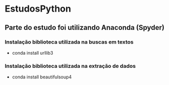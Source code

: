 # EstudosPython

## Parte do estudo foi utilizando Anaconda (Spyder)

### Instalação biblioteca utilizada na buscas em textos
- conda install urllib3

### Instalação biblioteca utilizada na extração de dados
- conda install beautifulsoup4

